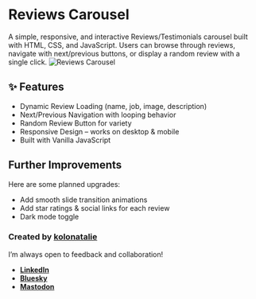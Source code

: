 # Reviews Carousel
A simple, responsive, and interactive Reviews/Testimonials carousel built with HTML, CSS, and JavaScript.
Users can browse through reviews, navigate with next/previous buttons, or display a random review with a single click.
![Reviews Carousel](assets/reviews-carousel-demo.gif)

## ✨ Features
- Dynamic Review Loading (name, job, image, description)
- Next/Previous Navigation with looping behavior
- Random Review Button for variety
- Responsive Design – works on desktop & mobile
- Built with Vanilla JavaScript

## Further Improvements
Here are some planned upgrades:

- Add smooth slide transition animations
- Add star ratings & social links for each review
- Dark mode toggle

### Created by [kolonatalie](https://github.com/kolonatalie)
I’m always open to feedback and collaboration!

- **[LinkedIn](https://www.linkedin.com/in/kolonatalie/)**
- **[Bluesky](https://bsky.app/profile/kolonatalie.bsky.social)**
- **[Mastodon](https://mastodon.social/@kolonatalie)**